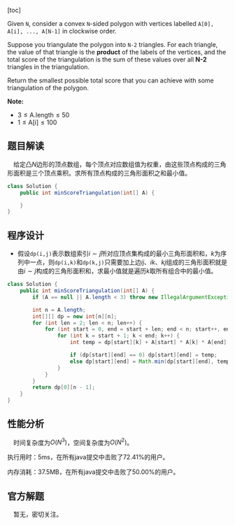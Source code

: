 [toc]

Given `N`, consider a convex `N`-sided polygon with vertices labelled `A[0], A[i], ..., A[N-1]` in clockwise order.

Suppose you triangulate the polygon into `N-2` triangles.  For each triangle, the value of that triangle is the **product** of the labels of the vertices, and the total score of the triangulation is the sum of these values over all **N-2** triangles in the triangulation.

Return the smallest possible total score that you can achieve with some triangulation of the polygon.

 

**Note:**

* $3 \le \text{A.length} \le 50$
* $1 \le \text{A[i]} \le 100$



## 题目解读

&emsp;给定凸$N$边形的顶点数组，每个顶点对应数组值为权重，由这些顶点构成的三角形面积是三个顶点乘积。求所有顶点构成的三角形面积之和最小值。

```java
class Solution {
    public int minScoreTriangulation(int[] A) {

    }
}
```

## 程序设计

* 假设`dp(i,j)`表示数组索引$i \sim j$所对应顶点集构成的最小三角形面积和，$k$为序列中一点，则`dp(i,k)`和`dp(k,j)`只需要加上边$ij$、$ik$、$kj$组成的三角形面积就是由$i \sim j$构成的三角形面积和，求最小值就是遍历$k$取所有组合中的最小值。

```java
class Solution {
    public int minScoreTriangulation(int[] A) {
        if (A == null || A.length < 3) throw new IllegalArgumentException("invalid param");

        int n = A.length;
        int[][] dp = new int[n][n];
        for (int len = 2; len < n; len++) {
            for (int start = 0, end = start + len; end < n; start++, end++) {
                for (int k = start + 1; k < end; k++) {
                    int temp = dp[start][k] + A[start] * A[k] * A[end] + dp[k][end];

                    if (dp[start][end] == 0) dp[start][end] = temp;
                    else dp[start][end] = Math.min(dp[start][end], temp);
                }
            }
        }
        return dp[0][n - 1];
    }
}
```

## 性能分析

&emsp;时间复杂度为$O(N^3)$，空间复杂度为$O(N^2)$。

执行用时：5ms，在所有java提交中击败了72.41%的用户。

内存消耗：37.5MB，在所有java提交中击败了50.00%的用户。

## 官方解题

&emsp;暂无，密切关注。
